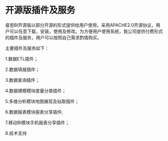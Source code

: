 # 开源版插件及服务

睿思BI开源版以部分开源的形式提供给用户使用，采用APACHE2.0开源协议，用户可以任意下载，安装，使用及修改。为方便用户使用系统，我公司提供付费形式的插件及服务，用户可以按照自己需求酌情购买。

主要插件及服务如下：

1.数据ETL插件；

2.数据填报插件；

3.数据查询插件；

4.数据建模模块度量分类插件；

5.多维分析模块地图展现及钻取插件；

6.数据报表模块报表分享插件;

7.移动BI模块手机报表分享插件；

8.技术支持

